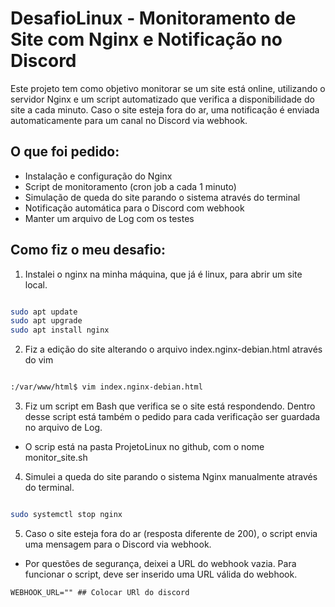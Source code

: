 # DesafioLinux - Monitoramento de Site com Nginx e Notificação no Discord

Este projeto tem como objetivo monitorar se um site está online, utilizando o servidor Nginx e um script automatizado que verifica a disponibilidade do site a cada minuto. Caso o site esteja fora do ar, uma notificação é enviada automaticamente para um canal no Discord via webhook.

## O que foi pedido:

- Instalação e configuração do Nginx
- Script de monitoramento (cron job a cada 1 minuto)
- Simulação de queda do site parando o sistema através do terminal
- Notificação automática para o Discord com webhook
- Manter um arquivo de Log com os testes

## Como fiz o meu desafio:

1. Instalei o nginx na minha máquina, que já é linux, para abrir um site local.

```bash

sudo apt update
sudo apt upgrade
sudo apt install nginx

```   

2. Fiz a edição do site alterando o arquivo index.nginx-debian.html através do vim

```bash

:/var/www/html$ vim index.nginx-debian.html

```

3. Fiz um script em Bash que verifica se o site está respondendo. Dentro desse script está também o pedido para cada verificação ser guardada no arquivo de Log.

* O scrip está na pasta ProjetoLinux no github, com o nome monitor_site.sh

4. Simulei a queda do site parando o sistema Nginx manualmente através do terminal.

```bash

sudo systemctl stop nginx

```
5. Caso o site esteja fora do ar (resposta diferente de 200), o script envia uma mensagem para o Discord via webhook.

* Por questões de segurança, deixei a URL do webhook vazia. Para funcionar o script, deve ser inserido uma URL válida do webhook.

```
WEBHOOK_URL="" ## Colocar URl do discord
```


